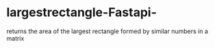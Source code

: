 # largestrectangle-Fastapi-
returns the area of the largest rectangle formed by similar numbers in a matrix
